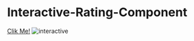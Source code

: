# Interactive-Rating-Component

[Clik Me!](https://selman-s.github.io/Interactive-Rating-Component/)
![interactive](https://user-images.githubusercontent.com/97898216/167834486-a2eeaade-bcf7-45dc-a575-71173112d351.png)
